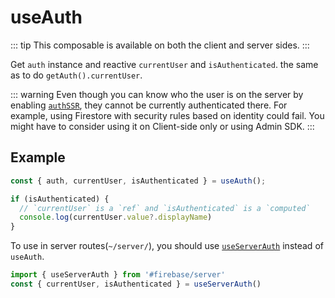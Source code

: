 # useAuth
::: tip
This composable is available on both the client and server sides.
:::

Get `auth` instance and reactive `currentUser` and `isAuthenticated`. the same as to do `getAuth().currentUser`.

::: warning
Even though you can know who the user is on the server by enabling [`authSSR`](../guide/configuration#authssr), they cannot be currently authenticated there. For example, using Firestore with security rules based on identity could fail. You might have to consider using it on Client-side only or using Admin SDK.
:::

## Example
```ts
const { auth, currentUser, isAuthenticated } = useAuth();

if (isAuthenticated) {
  // `currentUser` is a `ref` and `isAuthenticated` is a `computed`
  console.log(currentUser.value?.displayName)
}
```

To use in server routes(`~/server/`), you should use [`useServerAuth`](./use-server-auth) instead of `useAuth`.
```ts
import { useServerAuth } from '#firebase/server'
const { currentUser, isAuthenticated } = useServerAuth()
```
